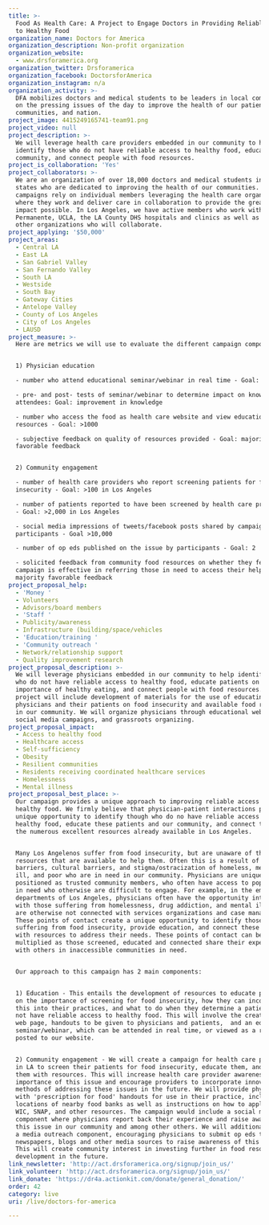 ```yaml
---
title: >-
  Food As Health Care: A Project to Engage Doctors in Providing Reliable Access
  to Healthy Food
organization_name: Doctors for America
organization_description: Non-profit organization
organization_website:
  - www.drsforamerica.org
organization_twitter: Drsforamerica
organization_facebook: DoctorsforAmerica
organization_instagram: n/a
organization_activity: >-
  DFA mobilizes doctors and medical students to be leaders in local communities
  on the pressing issues of the day to improve the health of our patients,
  communities, and nation.
project_image: 4415249165741-team91.png
project_video: null
project_description: >-
  We will leverage health care providers embedded in our community to help
  identify those who do not have reliable access to healthy food, educate the
  community, and connect people with food resources.
project_is_collaboration: 'Yes'
project_collaborators: >-
  We are an organization of over 18,000 doctors and medical students in all 50
  states who are dedicated to improving the health of our communities. Our
  campaigns rely on individual members leveraging the health care organizations
  where they work and deliver care in collaboration to provide the greatest
  impact possible. In Los Angeles, we have active members who work within Kaiser
  Permanente, UCLA, the LA County DHS hospitals and clinics as well as numerous
  other organizations who will collaborate.
project_applying: '$50,000'
project_areas:
  - Central LA
  - East LA
  - San Gabriel Valley
  - San Fernando Valley
  - South LA
  - Westside
  - South Bay
  - Gateway Cities
  - Antelope Valley
  - County of Los Angeles
  - City of Los Angeles
  - LAUSD
project_measure: >-
  Here are metrics we will use to evaluate the different campaign components:


  1) Physician education

  - number who attend educational seminar/webinar in real time - Goal: >100

  - pre- and post- tests of seminar/webinar to determine impact on knowledge of
  attendees: Goal: improvement in knowledge

  - number who access the food as health care website and view educational
  resources - Goal: >1000

  - subjective feedback on quality of resources provided - Goal: majority
  favorable feedback


  2) Community engagement

  - number of health care providers who report screening patients for food
  insecurity - Goal: >100 in Los Angeles

  - number of patients reported to have been screened by health care providers 
  - Goal: >2,000 in Los Angeles

  - social media impressions of tweets/facebook posts shared by campaign
  participants - Goal >10,000

  - number of op eds published on the issue by participants - Goal: 2

  - solicited feedback from community food resources on whether they feel the
  campaign is effective in referring those in need to access their help - Goal:
  majority favorable feedback
project_proposal_help:
  - 'Money '
  - Volunteers
  - Advisors/board members
  - 'Staff '
  - Publicity/awareness
  - Infrastructure (building/space/vehicles
  - 'Education/training '
  - 'Community outreach '
  - Network/relationship support
  - Quality improvement research
project_proposal_description: >-
  We will leverage physicians embedded in our community to help identify those
  who do not have reliable access to healthy food, educate patients on the
  importance of healthy eating, and connect people with food resources. Our
  project will include development of materials for the use of educating
  physicians and their patients on food insecurity and available food resources
  in our community. We will organize physicians through educational webinars,
  social media campaigns, and grassroots organizing.
project_proposal_impact:
  - Access to healthy food
  - Healthcare access
  - Self-sufficiency
  - Obesity
  - Resilient communities
  - Residents receiving coordinated healthcare services
  - Homelessness
  - Mental illness
project_proposal_best_place: >-
  Our campaign provides a unique approach to improving reliable access to
  healthy food. We firmly believe that physician-patient interactions provide a
  unique opportunity to identify though who do no have reliable access to
  healthy food, educate these patients and our community, and connect them with
  the numerous excellent resources already available in Los Angeles. 


  Many Los Angelenos suffer from food insecurity, but are unaware of the
  resources that are available to help them. Often this is a result of language
  barriers, cultural barriers, and stigma/ostracization of homeless, mentally
  ill, and poor who are in need in our community. Physicians are uniquely
  positioned as trusted community members, who often have access to populations
  in need who otherwise are difficult to engage. For example, in the emergency
  departments of Los Angeles, physicians often have the opportunity interact
  with those suffering from homelessness, drug addiction, and mental illness who
  are otherwise not connected with services organizations and case managers.
  These points of contact create a unique opportunity to identify those
  suffering from food insecurity, provide education, and connect these patients
  with resources to address their needs. These points of contact can be
  multiplied as those screened, educated and connected share their experiences
  with others in inaccessible communities in need. 


  Our approach to this campaign has 2 main components:


  1) Education - This entails the development of resources to educate physicians
  on the importance of screening for food insecurity, how they can incorporate
  this into their practices, and what to do when they determine a patient does
  not have reliable access to healthy food. This will involve the creation of a
  web page, handouts to be given to physicians and patients,  and an educational
  seminar/webinar, which can be attended in real time, or viewed as a recording
  posted to our website.


  2) Community engagement - We will create a campaign for health care providers
  in LA to screen their patients for food insecurity, educate them, and connect
  them with resources. This will increase health care provider awareness of the
  importance of this issue and encourage providers to incorporate innovative
  methods of addressing these issues in the future. We will provide physicians
  with 'prescription for food' handouts for use in their practice, including the
  locations of nearby food banks as well as instructions on how to apply for
  WIC, SNAP, and other resources. The campaign would include a social media
  component where physicians report back their experience and raise awareness of
  this issue in our community and among other others. We will additionally have
  a media outreach component, encouraging physicians to submit op eds to local
  newspapers, blogs and other media sources to raise awareness of this issue.
  This will create community interest in investing further in food resource
  development in the future.
link_newsletter: 'http://act.drsforamerica.org/signup/join_us/'
link_volunteer: 'http://act.drsforamerica.org/signup/join_us/'
link_donate: 'https://dr4a.actionkit.com/donate/general_donation/'
order: 42
category: live
uri: /live/doctors-for-america

---
```


